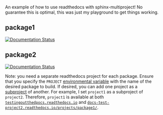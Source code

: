 An example of how to use readthedocs with sphinx-multiproject!
No guarantee this is optimal, this was just my playground to get things working.

## package1
[![Documentation Status](https://readthedocs.org/projects/testingoutthedpocs/badge/?version=latest)](https://docs-test-project2.readthedocs.io/projects/package1/en/latest/?badge=latest)

## package2

[![Documentation Status](https://readthedocs.org/projects/docs-test-project2/badge/?version=latest)](https://docs-test-project2.readthedocs.io/en/latest/?badge=latest)

Note: you need a separate readthedocs project for each package.
Ensure that you specify the `PROJECT` [environmental variable](https://docs.readthedocs.io/en/stable/reference/environment-variables.html) with the name of the desired package to build.
If desired, you can add one project as a [subproject](https://docs.readthedocs.io/en/stable/subprojects.html) of another.
For example, I set `project1` as a subproject of `project2`.
Therefore, `project1` is available at both [`testingoutthedpocs.readthedocs.io`](https://testingoutthedpocs.readthedocs.io) and [`docs-test-project2.readthedocs.io/projects/package1/`](https://docs-test-project2.readthedocs.io/projects/package1/).
